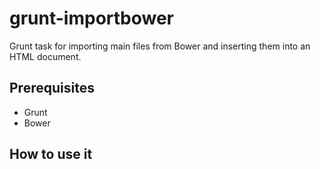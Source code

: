 # grunt-importbower
Grunt task for importing main files from Bower and inserting them into an HTML document.

## Prerequisites

* Grunt
* Bower

## How to use it

